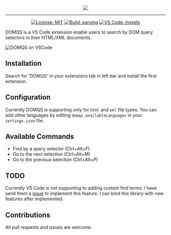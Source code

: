 <p align="center"><img src="https://i.imgur.com/PhU8Xkr.png"></p>

---

<p align="center">
<a href="https://opensource.org/licenses/MIT"><img src="https://img.shields.io/badge/License-MIT-brightgreen.svg" alt="License: MIT"></a>
<a href="https://dev.azure.com/whizsid/DOMQS/_build/latest?definitionId=1&branchName=master"><img src="https://dev.azure.com/whizsid/DOMQS/_apis/build/status/whizsid.DOMQS?branchName=master" alt="Build: parsing"></a>
<a href="https://marketplace.visualstudio.com/items?itemName=whizsid.domqs"><img src="https://img.shields.io/visual-studio-marketplace/i/whizsid.domqs.svg" alt="VS Code: Installs"></a>
</p>

DOMQS is a VS Code extension enable users to search by DOM query selectors in their HTML/XML documents.

![DOMQS on VSCode](https://i.imgur.com/2pZw63l.gif)

## Installation

Search for 'DOMQS' in your extensions tab in left bar and install the first extension.

## Configuration

Currently DOMQS is supporting only for `html` and `xml` file types. You can add other languages by editing `domqs.availableLanguages` in your `settings.json` file.

## Available Commands

- Find by a query selector (Ctrl+Alt+F)
- Go to the next selection (Ctrl+Alt+M)
- Go to the previous selection (Ctrl+Alt+P)

## TODO

Currently VS Code is not supporting to adding custom find terms. I have send them a [issue](https://github.com/microsoft/vscode/issues/75152) to implement this feature. I can bind this library with new features after implemented.

## Contributions

All pull requests and issues are welcome.